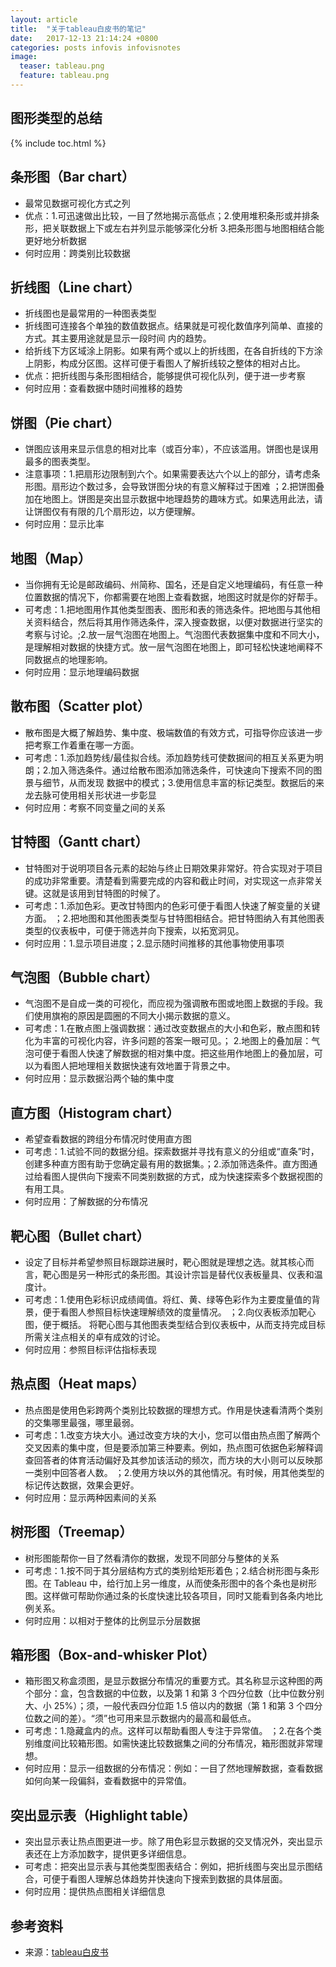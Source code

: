 ```yaml
---
layout: article
title:  "关于tableau白皮书的笔记"
date:   2017-12-13 21:14:24 +0800
categories: posts infovis infovisnotes
image:
  teaser: tableau.png
  feature: tableau.png
---
```


## 图形类型的总结

{% include toc.html %}
## 条形图（Bar chart）
- 最常见数据可视化方式之列
- 优点：1.可迅速做出比较，一目了然地揭示高低点；2.使用堆积条形或并排条形，把关联数据上下或左右并列显示能够深化分析 3.把条形图与地图相结合能更好地分析数据
- 何时应用：跨类别比较数据

## 折线图（Line chart）
- 折线图也是最常用的一种图表类型
- 折线图可连接各个单独的数值数据点。结果就是可视化数值序列简单、直接的方式。其主要用途就是显示一段时间
内的趋势。
- 给折线下方区域涂上阴影。如果有两个或以上的折线图，在各自折线的下方涂上阴影，构成分区图。这样可便于看图人了解折线较之整体的相对占比。
- 优点：把折线图与条形图相结合，能够提供可视化队列，便于进一步考察
- 何时应用：查看数据中随时间推移的趋势

## 饼图（Pie chart）
- 饼图应该用来显示信息的相对比率（或百分率），不应该滥用。饼图也是误用最多的图表类型。
- 注意事项：1.把扇形边限制到六个。如果需要表达六个以上的部分，请考虑条形图。扇形边个数过多，会导致饼图分块的有意义解释过于困难 ；2.把饼图叠加在地图上。饼图是突出显示数据中地理趋势的趣味方式。如果选用此法，请让饼图仅有有限的几个扇形边，以方便理解。
- 何时应用：显示比率

## 地图（Map）
- 当你拥有无论是邮政编码、州简称、国名，还是自定义地理编码，有任意一种位置数据的情况下，你都需要在地图上查看数据，地图这时就是你的好帮手。
- 可考虑：1.把地图用作其他类型图表、图形和表的筛选条件。把地图与其他相关资料结合，然后将其用作筛选条件，深入搜查数据，以便对数据进行坚实的考察与讨论。;2.放一层气泡图在地图上。气泡图代表数据集中度和不同大小，是理解相对数据的快捷方式。放一层气泡图在地图上，即可轻松快速地阐释不同数据点的地理影响。 
- 何时应用：显示地理编码数据

## 散布图（Scatter plot）
- 散布图是大概了解趋势、集中度、极端数值的有效方式，可指导你应该进一步把考察工作着重在哪一方面。 
- 可考虑：1.添加趋势线/最佳拟合线。添加趋势线可使数据间的相互关系更为明朗；2.加入筛选条件。通过给散布图添加筛选条件，可快速向下搜索不同的图景与细节，从而发现
数据中的模式；3.使用信息丰富的标记类型。数据后的来龙去脉可使用相关形状进一步彰显
- 何时应用：考察不同变量之间的关系

## 甘特图（Gantt chart）
- 甘特图对于说明项目各元素的起始与终止日期效果非常好。符合实现对于项目的成功非常重要。清楚看到需要完成的内容和截止时间，对实现这一点非常关键。这就是该用到甘特图的时候了。
- 可考虑：1.添加色彩。更改甘特图内的色彩可便于看图人快速了解变量的关键方面。 ；2.把地图和其他图表类型与甘特图相结合。把甘特图纳入有其他图表类型的仪表板中，可便于筛选并向下搜索，以拓宽洞见。
- 何时应用：1.显示项目进度；2.显示随时间推移的其他事物使用事项

## 气泡图（Bubble chart）
- 气泡图不是自成一类的可视化，而应视为强调散布图或地图上数据的手段。我们使用旗袍的原因是圆圈的不同大小揭示数据的意义。 
- 可考虑：1.在散点图上强调数据：通过改变数据点的大小和色彩，散点图和转化为丰富的可视化内容，许多问题的答案一眼可见。； 2.地图上的叠加层：气泡可便于看图人快速了解数据的相对集中度。把这些用作地图上的叠加层，可以为看图人把地理相关数据快速有效地置于背景之中。 
- 何时应用：显示数据沿两个轴的集中度

## 直方图（Histogram chart）
- 希望查看数据的跨组分布情况时使用直方图
- 可考虑：1.试验不同的数据分组。探索数据并寻找有意义的分组或“直条”时，创建多种直方图有助于您确定最有用的数据集。；2.添加筛选条件。直方图通过给看图人提供向下搜索不同类别数据的方式，成为快速探索多个数据视图的有用工具。
- 何时应用：了解数据的分布情况

## 靶心图（Bullet chart）
- 设定了目标并希望参照目标跟踪进展时，靶心图就是理想之选。就其核心而言，靶心图是另一种形式的条形图。其设计宗旨是替代仪表板量具、仪表和温度计。
- 可考虑：1.使用色彩标识成绩阈值。将红、黄、绿等色彩作为主要度量值的背景，便于看图人参照目标快速理解绩效的度量情况。 ；2.向仪表板添加靶心图，便于概括。 将靶心图与其他图表类型结合到仪表板中，从而支持完成目标所需关注点相关的卓有成效的讨论。
- 何时应用：参照目标评估指标表现

## 热点图（Heat maps）
- 热点图是使用色彩跨两个类别比较数据的理想方式。作用是快速看清两个类别的交集哪里最强，哪里最弱。
- 可考虑：1.改变方块大小。通过改变方块的大小，您可以借由热点图了解两个交叉因素的集中度，但是要添加第三种要素。例如，热点图可依据色彩解释调查回答者的体育活动偏好及其参加该活动的频次，而方块的大小则可以反映那一类别中回答者人数。 ；2.使用方块以外的其他情况。有时候，用其他类型的标记传达数据，效果会更好。 
- 何时应用：显示两种因素间的关系

## 树形图（Treemap）
- 树形图能帮你一目了然看清你的数据，发现不同部分与整体的关系
- 可考虑：1.按不同于其分层结构方式的类别给矩形着色；2.结合树形图与条形图。在 Tableau 中，给行加上另一维度，从而使条形图中的各个条也是树形图。这样做可帮助你通过条的长度快速比较各项目，同时又能看到各条内地比例关系。
- 何时应用：以相对于整体的比例显示分层数据

## 箱形图（Box-and-whisker Plot）
- 箱形图又称盒须图，是显示数据分布情况的重要方式。其名称显示这种图的两个部分：盒，包含数据的中位数，以及第 1 和第 3 个四分位数（比中位数分别大、小 25%）；须，一般代表四分位距 1.5 倍以内的数据（第 1 和第 3 个四分位数之间的差）。“须”也可用来显示数据内的最高和最低点。
- 可考虑：1.隐藏盒内的点。这样可以帮助看图人专注于异常值。 ；2.在各个类别维度间比较箱形图。如需快速比较数据集之间的分布情况，箱形图就非常理想。
- 何时应用：显示一组数据的分布情况：例如：一目了然地理解数据，查看数据如何向某一段偏斜，查看数据中的异常值。

## 突出显示表（Highlight table）
- 突出显示表让热点图更进一步。除了用色彩显示数据的交叉情况外，突出显示表还在上方添加数字，提供更多详细信息。
- 可考虑：把突出显示表与其他类型图表结合：例如，把折线图与突出显示图结合，可便于看图人理解总体趋势并快速向下搜索到数据的具体层面。
- 何时应用：提供热点图相关详细信息

## 参考资料
- 来源：<a href="https://www.tableau.com/sites/default/files/media/Whitepapers/which_chart_v6_chs.pdf" target="_blank">tableau白皮书</a>
